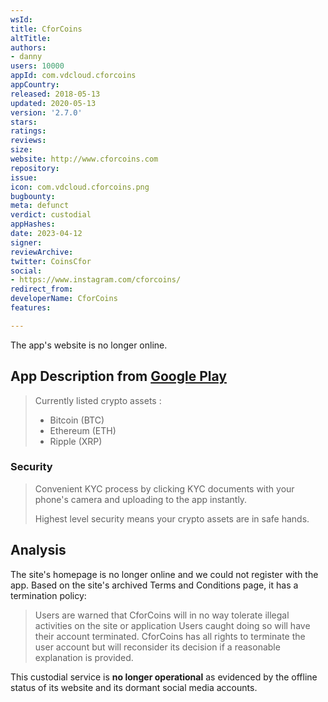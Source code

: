 ```yaml
---
wsId: 
title: CforCoins
altTitle: 
authors:
- danny
users: 10000
appId: com.vdcloud.cforcoins
appCountry: 
released: 2018-05-13
updated: 2020-05-13
version: '2.7.0'
stars: 
ratings: 
reviews: 
size: 
website: http://www.cforcoins.com
repository: 
issue: 
icon: com.vdcloud.cforcoins.png
bugbounty: 
meta: defunct
verdict: custodial
appHashes: 
date: 2023-04-12
signer: 
reviewArchive: 
twitter: CoinsCfor
social:
- https://www.instagram.com/cforcoins/
redirect_from: 
developerName: CforCoins
features: 

---
```


The app's website is no longer online.

## App Description from [Google Play](https://play.google.com/store/apps/details?id=com.vdcloud.cforcoins&gl=us) 

> Currently listed crypto assets :
> - Bitcoin (BTC)
> - Ethereum (ETH)
> - Ripple (XRP)

### Security

> Convenient KYC process by clicking KYC documents with your phone's camera and uploading to the app instantly.
>
> Highest level security means your crypto assets are in safe hands. 

## Analysis 

The site's homepage is no longer online and we could not register with the app. Based on the site's archived Terms and Conditions page, it has a termination policy: 

> Users are warned that CforCoins will in no way tolerate illegal activities on the site or application Users caught doing so will have their account terminated. CforCoins has all rights to terminate the user account but will reconsider its decision if a reasonable explanation is provided.

This custodial service is **no longer operational** as evidenced by the offline status of its website and its dormant social media accounts.


